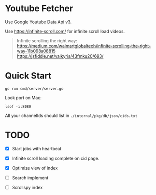 # Youtube Fetcher

Use Google Youtube Data Api v3.

Use https://infinite-scroll.com/ for infinite scroll load videos.

> Infinite scrolling the right way:   
> https://medium.com/walmartglobaltech/infinite-scrolling-the-right-way-11b098a08815  
> https://jsfiddle.net/valkyris/43fmku20/693/  

# Quick Start

```
go run cmd/server/server.go
```

Look port on Mac:
```
lsof -i:8080
```

All your channelIds should list in `./internal/pkg/db/json/cids.txt`

# TODO

- [X] Start jobs with heartbeat
- [X] Infinite scroll loading complete on cid page.
- [X] Optimize view of index
- [ ] Search implement
- [ ] Scrollspy index

